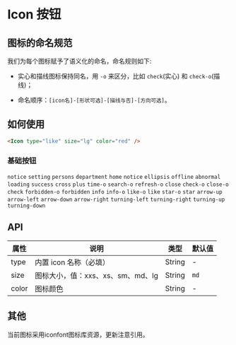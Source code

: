 
# Icon 按钮

## 图标的命名规范

我们为每个图标赋予了语义化的命名，命名规则如下:

- 实心和描线图标保持同名，用 `-o` 来区分，比如 `check`(实心) 和 `check-o`(描线)；

- 命名顺序：`[icon名]-[形状可选]-[描线与否]-[方向可选]`。

## 如何使用

```html
<Icon type="like" size="lg" color="red" />
```

### 基础按钮
 `notice` `setting` `persons` `department` `home` `notice` `ellipsis` `offline` `abnormal` `loading` `success` `cross` `plus` `time-o` `search-o` `refresh-o` `close` `check-o` `close-o` `check` `forbidden-o` `forbidden` `info` `info-o` `like-o` `like` `star-o` `star` `arrow-up` `arrow-left` `arrow-down` `arrow-right` `turning-left` `turning-right` `turning-up` `turning-down`

## API

| 属性        | 说明           | 类型            | 默认值       |
|------------|----------------|----------------|--------------|
| type    |   内置 icon 名称（必填） | String | - |
| size    |   图标大小，值：xxs、xs、sm、md、lg | String | `md` |
| color   | 图标颜色  | String | - |

## 其他

当前图标采用iconfont图标库资源，更新注意引用。